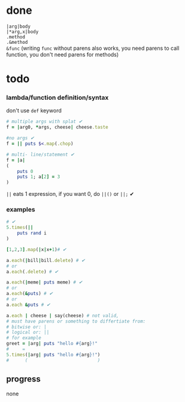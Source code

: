 # done
`|arg|body` <br>
`|*arg,x|body` <br>
`.method` <br>
`.&method` <br>
`&func` (writing `func` without parens also works, you need parens to call function, you don't need parens for methods)
# todo
### lambda/function definition/syntax
don't use `def` keyword
```rb
# multiple args with splat ✔
f = |arg0, *args, cheese| cheese.taste

#no args ✔
f = || puts $<.map(.chop)

# multi- line/statement ✔
f = |a|
(
    puts 0
    puts 1; a[2] = 3
)
```
`||` eats 1 expression, if you want 0, do `||()` or `||;` ✔

### examples
```rb
# ✔
5.times(||
    puts rand i
)

[1,2,3].map(|x|x+1)# ✔

a.each(|bill|bill.delete) # ✔
# or
a.each(.delete) # ✔

a.each(|meme| puts meme) # ✔
# or 
a.each(&puts) # ✔
# or
a.each &puts # ✔

a.each | cheese | say(cheese) # not valid,
# must have parens or something to differtiate from:
# bitwise or: |
# logical or: ||
# for example
greet = |arg| puts "hello #{arg}!"
#     =
5.times(|arg| puts "hello #{arg}!")
#      (                          )
```
## progress
none
